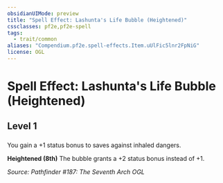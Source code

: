 ```yaml
---
obsidianUIMode: preview
title: "Spell Effect: Lashunta's Life Bubble (Heightened)"
cssclasses: pf2e,pf2e-spell
tags:
  - trait/common
aliases: "Compendium.pf2e.spell-effects.Item.uUlFic5lnr2FpNiG"
license: OGL
---
```

# Spell Effect: Lashunta's Life Bubble (Heightened)
## Level 1
### 






You gain a +1 status bonus to saves against inhaled dangers.

**Heightened (8th)** The bubble grants a +2 status bonus instead of +1.

*Source: Pathfinder #187: The Seventh Arch*
*OGL*